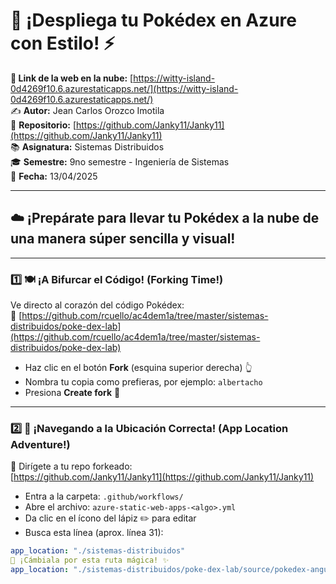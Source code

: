 # 🧩 ¡Despliega tu Pokédex en Azure con Estilo! ⚡  
**🔗 Link de la web en la nube:** [https://witty-island-0d4269f10.6.azurestaticapps.net/](https://witty-island-0d4269f10.6.azurestaticapps.net/)  
✍️ **Autor:** Jean Carlos Orozco Imotila  
📂 **Repositorio:** [https://github.com/Janky11/Janky11](https://github.com/Janky11/Janky11)  
📚 **Asignatura:** Sistemas Distribuidos  
🎓 **Semestre:** 9no semestre - Ingeniería de Sistemas  
📅 **Fecha:** 13/04/2025  

---

## ☁️ ¡Prepárate para llevar tu Pokédex a la nube de una manera súper sencilla y visual!  

---

### 1️⃣ 🍽️ ¡A Bifurcar el Código! (Forking Time!)  

Ve directo al corazón del código Pokédex:  
🔗 [https://github.com/rcuello/ac4dem1a/tree/master/sistemas-distribuidos/poke-dex-lab](https://github.com/rcuello/ac4dem1a/tree/master/sistemas-distribuidos/poke-dex-lab)

- Haz clic en el botón **Fork** (esquina superior derecha) 👆  
- Nombra tu copia como prefieras, por ejemplo: `albertacho`  
- Presiona **Create fork** 🎉  

---

### 2️⃣ 📁 ¡Navegando a la Ubicación Correcta! (App Location Adventure!)  

🏡 Dirígete a tu repo forkeado:  
[https://github.com/Janky11/Janky11](https://github.com/Janky11/Janky11)

- Entra a la carpeta: `.github/workflows/`  
- Abre el archivo: `azure-static-web-apps-<algo>.yml`  
- Da clic en el ícono del lápiz ✏️ para editar  
- Busca esta línea (aprox. línea 31):

```yml
app_location: "./sistemas-distribuidos"
🔁 ¡Cámbiala por esta ruta mágica! ✨
app_location: "./sistemas-distribuidos/poke-dex-lab/source/pokedex-angular"


